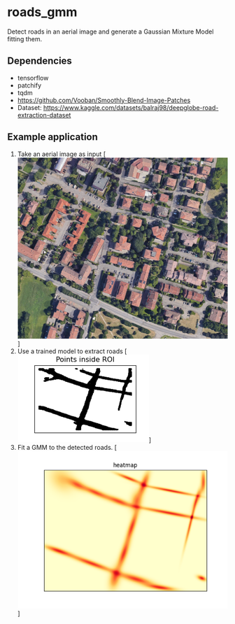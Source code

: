 # roads_gmm

Detect roads in an aerial image and generate a Gaussian Mixture Model fitting them.

## Dependencies

 - tensorflow
 - patchify
 - tqdm
 - https://github.com/Vooban/Smoothly-Blend-Image-Patches
 - Dataset: https://www.kaggle.com/datasets/balraj98/deepglobe-road-extraction-dataset


## Example application

 1. Take an aerial image as input
 [![original image](images/reggio.png)]
 2. Use a trained model to extract roads
 [![roads image](images/points.png)]
 3. Fit a GMM to the detected roads. 
 [![gmm image](images/heatmap.png)]